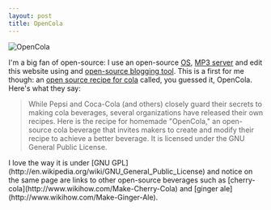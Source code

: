 ```yaml
--- 
layout: post
title: OpenCola
---
```


![OpenCola](http://www.wikihow.com/images/2/27/Opencola_895.png)

I'm a big fan of open-source: I use an open-source [OS](http://www.ubuntu.com/), [MP3 server](http://en.wikipedia.org/wiki/SlimServer) and edit this website using and [open-source blogging tool](http://wordpress.org/). This is a first for me though: an [open source recipe for cola](http://www.wikihow.com/Make-OpenCola) called, you guessed it, OpenCola. Here's what they say:
<blockquote>While Pepsi and Coca-Cola (and others) closely guard their secrets to making cola beverages, several organizations have released their own recipes. Here is the recipe for homemade "OpenCola," an open-source cola beverage that invites makers to create and modify their recipe to achieve a better beverage. It is licensed under the GNU General Public License.</blockquote>
I love the way it is under [GNU GPL](http://en.wikipedia.org/wiki/GNU_General_Public_License) and notice on the same page are links to other open-source beverages such as [cherry-cola](http://www.wikihow.com/Make-Cherry-Cola) and [ginger ale](http://www.wikihow.com/Make-Ginger-Ale). 
